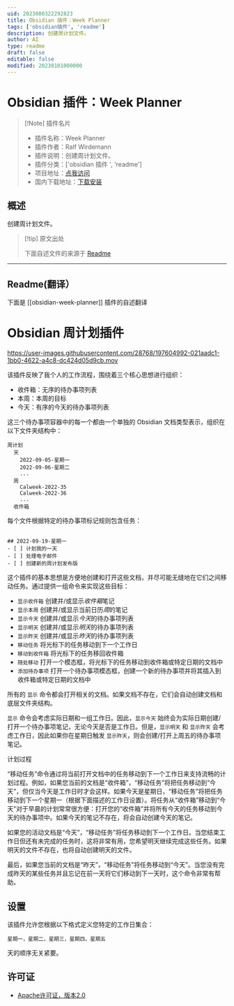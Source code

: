 ```yaml
---
uid: 2023080322292823
title: Obsidian 插件：Week Planner
tags: ['obsidian插件', 'readme']
description: 创建周计划文件。
author: AI
type: readme
draft: false
editable: false
modified: 20230101000000
---
```


# Obsidian 插件：Week Planner

> [!Note] 插件名片
> - 插件名称：Week Planner
> - 插件作者：Ralf Wirdemann
> - 插件说明：创建周计划文件。
> - 插件分类：['obsidian 插件 ', 'readme']
> - 项目地址：[点我访问](https://github.com/rwirdemann/obsidian-week-planner)
> - 国内下载地址：[下载安装](https://pkmer.cn/products/plugin/pluginMarket/?obsidian-week-planner)

## 概述

创建周计划文件。

> [!tip] 原文出处
>
>下面自述文件的来源于 [Readme](https://ghproxy.net/https://raw.githubusercontent.com/rwirdemann/obsidian-week-planner/main/README.md)

---

## Readme(翻译）

下面是 [[obsidian-week-planner]] 插件的自述翻译

# Obsidian 周计划插件

<https://user-images.githubusercontent.com/28768/197604992-021aadc1-1bb0-4622-a4c8-dc424d05d9cb.mov>

该插件反映了我个人的工作流程，围绕着三个核心思想进行组织：

- 收件箱：无序的待办事项列表
- 本周：本周的目标
- 今天：有序的今天的待办事项列表

这三个待办事项容器中的每一个都由一个单独的 Obsidian 文档类型表示，组织在以下文件夹结构中：

```
周计划
  天
    2022-09-05-星期一
    2022-09-06-星期二
    ...
  周
    Calweek-2022-35
    Calweek-2022-36
  	...
  收件箱
```

每个文件根据特定的待办事项标记规则包含任务：

```

## 2022-09-19-星期一
- [ ] 计划我的一天
- [ ] 处理电子邮件
- [ ] 创建新的周计划发布版
```

这个插件的基本思想是方便地创建和打开这些文档，并尽可能无缝地在它们之间移动任务。通过提供一组命令来实现这些目标：

- `显示收件箱` 创建并/或显示*收件箱*笔记
- `显示本周` 创建并/或显示当前日历*周*的笔记
- `显示今天` 创建并/或显示*今天*的待办事项列表
- `显示明天` 创建并/或显示*明天*的待办事项列表
- `显示昨天` 创建并/或显示*昨天*的待办事项列表
- `移动任务` 将光标下的任务移动到下一个工作日
- `移动到收件箱` 将光标下的任务移回收件箱
- `随处移动` 打开一个模态框，将光标下的任务移动到收件箱或特定日期的文档中
- `添加待办事项` 打开一个待办事项模态框，创建一个新的待办事项并将其插入到收件箱或特定日期的文档中

所有的 `显示` 命令都会打开相关的文档。如果文档不存在，它们会自动创建文档和底层文件夹结构。

`显示` 命令会考虑实际日期和一组工作日。因此，`显示今天` 始终会为实际日期创建/打开一个待办事项笔记，无论今天是否是工作日。但是，`显示明天` 和 `显示昨天` 会考虑工作日，因此如果你在星期日触发 `显示昨天`，则会创建/打开上周五的待办事项笔记。

计划过程

“移动任务”命令通过将当前打开文档中的任务移动到下一个工作日来支持流畅的计划过程。例如，如果您当前的文档是“收件箱”，“移动任务”将把任务移动到“今天”，但仅当今天是工作日时才会这样。如果今天是星期日，“移动任务”将把任务移动到下一个星期一（根据下面描述的工作日设置）。将任务从“收件箱”移动到“今天”对于早晨的计划常常很方便：打开您的“收件箱”并将所有今天的任务移动到今天的待办事项中。如果今天的笔记不存在，将会自动创建今天的笔记。

如果您的活动文档是“今天”，“移动任务”将任务移动到下一个工作日。当您结束工作日但还有未完成的任务时，这将非常有用，您希望明天继续完成这些任务。如果明天的文件不存在，也将自动创建明天的文件。

最后，如果您当前的文档是“昨天”，“移动任务”将任务移动到“今天”。当您没有完成昨天的某些任务并且忘记在前一天将它们移动到下一天时，这个命令非常有帮助。

## 设置

该插件允许您根据以下格式定义您特定的工作日集合：

```
星期一，星期二，星期三，星期四，星期五
```

天的顺序无关紧要。

## 许可证

* [Apache许可证，版本2.0](https://www.apache.org/licenses/LICENSE-2.0)

